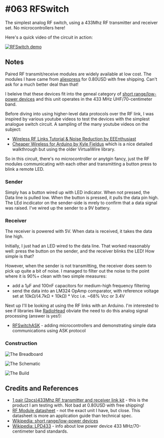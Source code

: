 # #063 RFSwitch

The simplest analog RF switch, using a 433Mhz RF transmitter and receiver set. No microcontrollers here!

Here's a quick video of the circuit in action:

[![RFSwitch demo](https://img.youtube.com/vi/s8yCbDe15ms/0.jpg)](https://www.youtube.com/watch?v=s8yCbDe15ms)


## Notes

Paired RF transmit/receive modules are widely available at low cost.
The modules I have came from
[aliexpress](https://www.aliexpress.com/item/Best-prices-1-pair-2pcs-433Mhz-RF-transmitter-and-receiver-link-kit-for-Arduino/1973229871.html)
for 0.80USD with free shipping. Can't ask for a much better deal than that!

I beleive that these devices fit into the geneal category of
[short range/low-power devices](http://en.wikipedia.org/wiki/Short_Range_Devices)
and this unit operates in the 433 MHz UHF/70-centimeter band.

Before diving into using higher-level data protocols over the RF link, I was inspired by various youtube videos to test the devices with the simplest analogue switch circuit. A sampling of the many youtube videos on the subject:

* [Wireless RF Links Tutorial & Noise Reduction by EEEnthusiast](https://youtu.be/RHJVyMYJ1XQ)
* [Cheaper Wireless for Arduino by Kyle Fieldus](https://youtu.be/U839NZ78EOo) which is a nice detailed walkthrough but using the older VirtualWire library.

So in this circuit, there's no microcontroller or anytgin fancy, just the RF modules communicating with each other and transmitting a button press to blink a remote LED.

### Sender

Simply has a button wired up with LED indicator. When not pressed, the Data line is pulled low. When the button is pressed, it pulls the data pin high.
The LEd incdicator on the sender-side is mrely to confirm that a data signal was raised.
I've wired up the sender to a 9V battery.

### Receiver
The receiver is powered with 5V. When data is received, it takes the data line high.

Initially, I just had an LED wired to the data line. That worked reasonably well: press the button on the sender, and the receiver blinks the LED! How simple is that?

However, when the sender is not transmitting, the receiver does seem to pick up quite a bit of noise.
I managed to filter out the noise to the point where it is 90%+ clean with two simple measures:

* add a 1μF and 100nF capacitors for medium-high frequency filtering
* send the data into an LM324 OpAmp comparator, with reference voltage set at 10kΩ/(4.7kΩ + 10kΩ) * Vcc i.e. ~68% Vcc or 3.4V

Next up I'll be looking at using the RF links with an Arduino. I'm interested to see if libraries like [RadioHead](http://www.airspayce.com/mikem/arduino/RadioHead/) obviate the need to do this analog signal processing (answer is yes!):

* [RFSwitchASK](../../playground/RFSwitchASK) - adding microcontrollers and demonstrating simple data communications using ASK protocol


### Construction

![The Breadboard](./assets/RFSwitch_bb.jpg?raw=true)

![The Schematic](./assets/RFSwitch_schematic.jpg?raw=true)

![The Build](./assets/RFSwitch_build.jpg?raw=true)


## Credits and References
* [1 pair (2pcs)433Mhz RF transmitter and receiver link kit](https://www.aliexpress.com/item/Best-prices-1-pair-2pcs-433Mhz-RF-transmitter-and-receiver-link-kit-for-Arduino/1973229871.html) - this is the product I am testing with. Not bad at 0.80USD with free shipping!
* [RF Module datasheet](http://www.robotshop.com/media/files/pdf/datasheet-im120628014.pdf) - not the exact unit I have, but close. This datasheet is more an application guide than technical spec.
* [Wikipedia: short range/low-power devices](http://en.wikipedia.org/wiki/Short_Range_Devices)
* [Wikipedia: LPD433](http://en.wikipedia.org/wiki/LPD433) - info about low power device 433 MHz/70-centimeter band standards.
